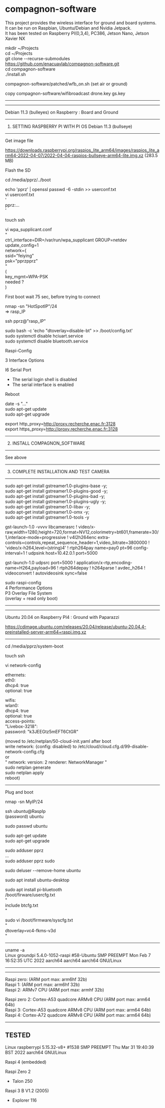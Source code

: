 # compagnon-software

This project provides the wireless interface for ground and board systems.  
It can be run on Raspbian, Ubuntu/Debian and Nvidia Jetpack.  
It has been tested on Raspberry PI(0,3,4), PC386, Jetson Nano, Jetson Xavier NX  

mkdir ~/Projects  
cd ~/Projects  
git clone --recurse-submodules https://github.com/enacuavlab/compagnon-software.git  
cd compagnon-software  
./install.sh  

compagnon-software/patched/wfb_on.sh (set air or ground)  

copy compagnon-software/wifibroadcast drone.key gs.key  

---------------------------------------------------------------------------------
---------------------------------------------------------------------------------
Debian 11.3 (bulleyes) on Raspberry : Board and Ground

---------------------------------------------------------------------------------
1) SETTING RASPBERRY PI WITH PI OS Debian 11.3 (bullseye)
------------------------------------------------------

Get image file

https://downloads.raspberrypi.org/raspios_lite_arm64/images/raspios_lite_arm64-2022-04-07/2022-04-04-raspios-bullseye-arm64-lite.img.xz
(283.5 MB)

Flash the SD

cd /media/pprz/../boot

echo 'pprz' | openssl passwd -6 -stdin >> userconf.txt  
vi userconf.txt   
'  
pprz:...  
'  

touch ssh  

vi wpa_supplicant.conf  
"  
ctrl_interface=DIR=/var/run/wpa_supplicant GROUP=netdev  
update_config=1  
network={  
ssid="feiying"  
psk="pprzpprz"  
"  
(  
key_mgmt=WPA-PSK  
needed ?  
)  


First boot wait 75 sec, before trying to connect  

nmap -sn "HotSpotIP"/24  
=> rasp_IP  

ssh pprz@"rasp_IP"  


sudo bash -c 'echo "dtoverlay=disable-bt" >> /boot/config.txt'  
sudo systemctl disable hciuart.service  
sudo systemctl disable bluetooth.service  


Raspi-Config

3 Interface Options

I6 Serial Port 
- The serial login shell is disabled
- The serial interface is enabled

Reboot

date -s "..."  
sudo apt-get  update  
sudo apt-get upgrade 

export http_proxy=http://proxy.recherche.enac.fr:3128  
export https_proxy=http://proxy.recherche.enac.fr:3128  

---------------------------------------------------------------------------------
2) INSTALL COMPAGNON_SOFTWARE 
--------------------------
See above  

---------------------------------------------------------------------------------
3) COMPLETE INSTALLATION AND TEST CAMERA 
-------------------------------------

sudo apt-get install gstreamer1.0-plugins-base -y;\
sudo apt-get install gstreamer1.0-plugins-good -y;\
sudo apt-get install gstreamer1.0-plugins-bad -y;\
sudo apt-get install gstreamer1.0-plugins-ugly -y;\
sudo apt-get install gstreamer1.0-libav -y;\
sudo apt-get install gstreamer1.0-omx -y;\
sudo apt-get install gstreamer1.0-tools -y

gst-launch-1.0 -vvvv libcamerasrc ! video/x-raw,width=1280,height=720,format=NV12,colorimetry=bt601,framerate=30/1,interlace-mode=progressive ! v4l2h264enc extra-controls=controls,repeat_sequence_header=1,video_bitrate=3800000 ! 'video/x-h264,level=(string)4' ! rtph264pay name=pay0 pt=96 config-interval=1 ! udpsink host=10.42.0.1 port=5000

gst-launch-1.0 udpsrc port=5000 ! application/x-rtp,encoding-name=H264,payload=96 ! rtph264depay ! h264parse ! avdec_h264 ! videoconvert ! autovideosink sync=false


sudo raspi-config  
4 Performance Options  
P3 Overlay File System  
(overlay + read only boot)  

---------------------------------------------------------------------------------
---------------------------------------------------------------------------------
Ubuntu 20.04 on Raspberry PI4 : Ground with Paparazzi
  
https://cdimage.ubuntu.com/releases/20.04/release/ubuntu-20.04.4-preinstalled-server-arm64+raspi.img.xz  
  
------------------------------------------  
cd /media/pprz/system-boot  
  
touch ssh  
  
vi network-config  
  
ethernets:  
  eth0:  
    dhcp4: true  
    optional: true  
  
wifis:  
  wlan0:  
    dhcp4: true  
    optional: true  
    access-points:  
      "Livebox-3218":  
        password: "k3JEEGtz5mEFT6CtGR"  
  
(moved to /etc/netplan/50-cloud-init.yaml after boot  
write network: {config: disabled} to /etc/cloud/cloud.cfg.d/99-disable-network-config.cfg  
or  
" 
network: 
  version: 2 
  renderer: NetworkManager 
"  
sudo netplan generate  
sudo netplan apply  
reboot)  
  
------------------------------------------  
Plug and boot  
   
nmap -sn MyIP/24  
  
ssh ubuntu@RaspIp  
(password) ubuntu  
  
sudo passwd ubuntu  
  
sudo apt-get update  
sudo apt-get upgrade  
  
sudo adduser pprz  
...  
sudo adduser pprz sudo  
  
sudo deluser --remove-home ubuntu  
  
sudo apt install ubuntu-desktop  
  
  
sudo apt install pi-bluetooth  
/boot/firware/usercfg.txt  
"  
include btcfg.txt  
"  
  
sudo vi /boot/firmware/syscfg.txt   
"   
dtoverlay=vc4-fkms-v3d  
"  
  
------------------------------------------  
uname -a  
Linux groundpi 5.4.0-1052-raspi #58-Ubuntu SMP PREEMPT Mon Feb 7 16:52:35 UTC 2022 aarch64 aarch64 aarch64 GNU/Linux  
  
  
---------------------------------------------------------------------------------
---------------------------------------------------------------------------------
Raspi zero: (ARM port max: arm6hf 32b)  
Raspi 1: (ARM port max: arm6hf 32b)  
Raspi 2: ARMv7 CPU (ARM port max: armhf 32b)  
  
Raspi zero 2: Cortex-A53 quadcore ARMv8 CPU (ARM port max: arm64 64b)  
Raspi 3: Cortex-A53 quadcore ARMv8 CPU (ARM port max: arm64 64b)    
Raspi 4: Cortex-A72 quadcore ARMv8 CPU (ARM port max: arm64 64b)   

---------------------------------------------------------------------------------
TESTED  
------
Linux raspberrypi 5.15.32-v8+ #1538 SMP PREEMPT Thu Mar 31 19:40:39 BST 2022 aarch64 GNU/Linux

Raspi 4 (embedded)

Raspi Zero 2
- Talon 250

Raspi 3 B V1.2 (2005)
- Explorer 116

